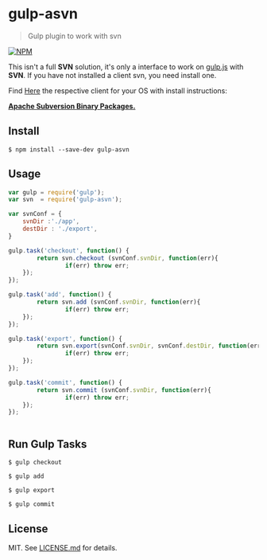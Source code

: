 # gulp-asvn

> Gulp plugin to work with svn

[![NPM](https://nodei.co/npm/gulp-asvn.png?downloads=true)](https://www.npmjs.com/package/gulp-asvn/)


This isn't a full **SVN** solution, it's only a interface to work on [gulp.js](http://gulpjs.com/) with **SVN**. If you have not installed a client svn, you need install one.

Find [Here](https://subversion.apache.org/packages.html) the respective client for your OS with install instructions: 

**[Apache Subversion Binary Packages.](https://subversion.apache.org/packages.html)**


## Install

```
$ npm install --save-dev gulp-asvn
```


## Usage

```js
var gulp = require('gulp');
var svn  = require('gulp-asvn');

var svnConf = {
	svnDir :'./app',
	destDir : './export',
}

gulp.task('checkout', function() {
    	return svn.checkout (svnConf.svnDir, function(err){
		    	if(err) throw err;
	});
});

gulp.task('add', function() {
     	return svn.add (svnConf.svnDir, function(err){
		    	if(err) throw err;
	});
});

gulp.task('export', function() {
     	return svn.export(svnConf.svnDir, svnConf.destDir, function(err){
		    	if(err) throw err;
	});
});

gulp.task('commit', function() {
     	return svn.commit (svnConf.svnDir, function(err){
		    	if(err) throw err;
	});
});



```

## Run Gulp Tasks

```
$ gulp checkout
```

```
$ gulp add
```

```
$ gulp export
```

```
$ gulp commit
```


## License

MIT. See [LICENSE.md](https://github.com/Scheffer/gulp-asvn/blob/master/LICENSE.md) for details.
